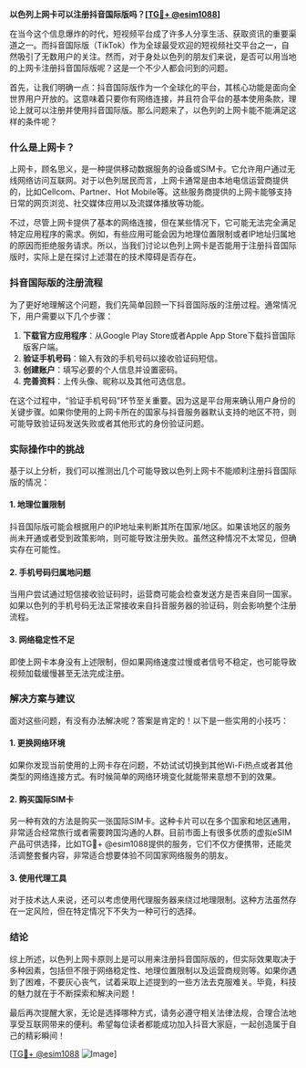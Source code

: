 **以色列上网卡可以注册抖音国际版吗？[[TG💪+ @esim1088](https://t.me/s/esim1088)]**

在当今这个信息爆炸的时代，短视频平台成了许多人分享生活、获取资讯的重要渠道之一。而抖音国际版（TikTok）作为全球最受欢迎的短视频社交平台之一，自然吸引了无数用户的关注。然而，对于身处以色列的朋友们来说，是否可以用当地的上网卡注册抖音国际版呢？这是一个不少人都会问到的问题。

首先，让我们明确一点：抖音国际版作为一个全球化的平台，其核心功能是面向全世界用户开放的。这意味着只要你有网络连接，并且符合平台的基本使用条款，理论上就可以注册并使用抖音国际版。那么问题来了，以色列的上网卡能不能满足这样的条件呢？

### 什么是上网卡？

上网卡，顾名思义，是一种提供移动数据服务的设备或SIM卡。它允许用户通过无线网络访问互联网。对于以色列居民而言，上网卡通常是由本地电信运营商提供的，比如Cellcom、Partner、Hot Mobile等。这些服务商提供的上网卡能够支持日常的网页浏览、社交媒体应用以及流媒体播放等功能。

不过，尽管上网卡提供了基本的网络连接，但在某些情况下，它可能无法完全满足特定应用程序的需求。例如，有些应用可能会因为地理位置限制或者IP地址归属地的原因而拒绝服务请求。所以，当我们讨论以色列上网卡是否能用于注册抖音国际版时，实际上是在探讨上述潜在的技术障碍是否存在。

### 抖音国际版的注册流程

为了更好地理解这个问题，我们先简单回顾一下抖音国际版的注册过程。通常情况下，用户需要以下几个步骤：

1. **下载官方应用程序**：从Google Play Store或者Apple App Store下载抖音国际版客户端。
2. **验证手机号码**：输入有效的手机号码以接收验证码短信。
3. **创建账户**：填写必要的个人信息并设置密码。
4. **完善资料**：上传头像、昵称以及其他可选信息。

在这个过程中，“验证手机号码”环节至关重要。因为这是平台用来确认用户身份的关键步骤。如果你使用的上网卡所在的国家与抖音服务器默认支持的地区不符，则可能导致验证码发送失败或者其他形式的身份验证问题。

### 实际操作中的挑战

基于以上分析，我们可以推测出几个可能导致以色列上网卡不能顺利注册抖音国际版的情况：

#### 1. 地理位置限制
抖音国际版可能会根据用户的IP地址来判断其所在国家/地区。如果该地区的服务尚未开通或者受到政策影响，则可能导致注册失败。虽然这种情况不太常见，但确实存在可能性。

#### 2. 手机号码归属地问题
当用户尝试通过短信接收验证码时，运营商可能会检查发送方是否来自同一国家。如果以色列的手机号码无法正常接收来自抖音服务器的验证码，则会影响整个注册流程。

#### 3. 网络稳定性不足
即使上网卡本身没有上述限制，但如果网络速度过慢或者信号不稳定，也可能导致视频加载缓慢甚至无法完成注册。

### 解决方案与建议

面对这些问题，有没有办法解决呢？答案是肯定的！以下是一些实用的小技巧：

#### 1. 更换网络环境
如果你发现当前使用的上网卡存在问题，不妨试试切换到其他Wi-Fi热点或者其他类型的网络连接方式。有时候简单的网络环境变化就能带来意想不到的效果。

#### 2. 购买国际SIM卡
另一种有效的方法是购买一张国际SIM卡。这种卡片可以在多个国家和地区通用，非常适合经常旅行或者需要跨国沟通的人群。目前市面上有很多优质的虚拟eSIM产品可供选择，比如TG💪+ @esim1088提供的服务，它们不仅方便携带，还能灵活调整套餐内容，非常适合想要体验不同国家网络服务的朋友。

#### 3. 使用代理工具
对于技术达人来说，还可以考虑使用代理服务器来绕过地理限制。这种方法虽然存在一定风险，但在特定情况下不失为一种可行的选择。

### 结论

综上所述，以色列上网卡原则上是可以用来注册抖音国际版的，但实际效果取决于多种因素，包括但不限于网络稳定性、地理位置限制以及运营商规则等。如果你遇到了困难，不要灰心丧气，试着采取上述提到的一些方法去克服难关。毕竟，科技的魅力就在于不断探索和解决问题！

最后再次提醒大家，无论是选择哪种方式，请务必遵守相关法律法规，合理合法地享受互联网带来的便利。希望每位读者都能成功加入抖音大家庭，一起创造属于自己的精彩瞬间！

[[TG💪+ @esim1088](https://t.me/s/esim1088) ![Image](https://i.postimg.cc/4NQfJmqS/Snipaste-2025-05-13-00-14-12.png)]